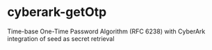 # cyberark-getOtp
Time-base One-Time Password Algorithm (RFC 6238) with CyberArk integration of seed as secret retrieval
